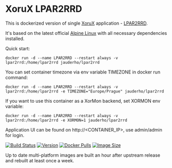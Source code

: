 # XoruX LPAR2RRD
This is dockerized version of single [XoruX](https://www.xorux.com) application - [LPAR2RRD](https://www.lpar2rrd.com).

It's based on the latest official [Alpine Linux](https://hub.docker.com/_/alpine) with all necessary dependencies installed.

Quick start:

    docker run -d --name LPAR2RRD --restart always -v lpar2rrd:/home/lpar2rrd jauderho/lpar2rrd

You can set container timezone via env variable TIMEZONE in docker run command:

    docker run -d --name LPAR2RRD --restart always -v lpar2rrd:/home/lpar2rrd -e TIMEZONE="Europe/Prague" jauderho/lpar2rrd

If you want to use this container as a XorMon backend, set XORMON env variable:

    docker run -d --name LPAR2RRD --restart always -v lpar2rrd:/home/lpar2rrd -e XORMON=1 jauderho/lpar2rrd

Application UI can be found on http://\<CONTAINER_IP\>, use admin/admin for login.

[![Build Status](https://github.com/jauderho/dockerfiles/workflows/lpar2rrd/badge.svg)](https://github.com/jauderho/dockerfiles/actions)
[![Version](https://img.shields.io/docker/v/jauderho/lpar2rrd/latest)](https://github.com/xorux/lpar2rrd)
[![Docker Pulls](https://img.shields.io/docker/pulls/jauderho/lpar2rrd)](https://hub.docker.com/r/jauderho/lpar2rrd/)
[![Image Size](https://img.shields.io/docker/image-size/jauderho/lpar2rrd/latest)](https://hub.docker.com/r/jauderho/lpar2rrd/)

Up to date multi-platform images are built an hour after upstream release and rebuilt at least once a week.


